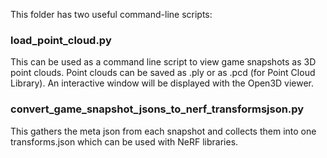This folder has two useful command-line scripts:

### load_point_cloud.py

This can be used as a command line script to view game snapshots as 3D point clouds.
Point clouds can be saved as .ply or as .pcd (for Point Cloud Library).
An interactive window will be displayed with the Open3D viewer.

### convert_game_snapshot_jsons_to_nerf_transformsjson.py

This gathers the meta json from each snapshot and collects them into one transforms.json which can be used with NeRF libraries.